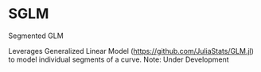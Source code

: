 # SGLM
Segmented GLM

Leverages Generalized Linear Model (https://github.com/JuliaStats/GLM.jl) to model individual segments of a curve. 
Note: Under Development
